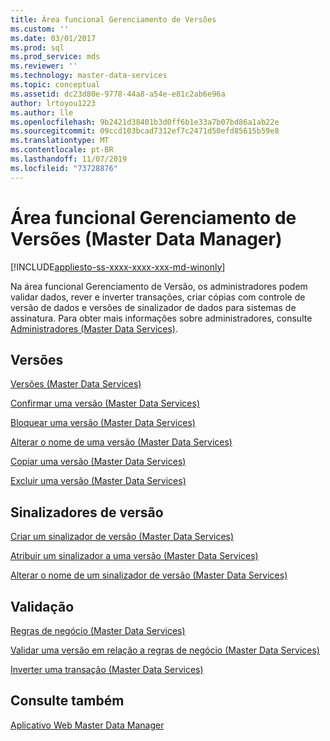 ```yaml
---
title: Área funcional Gerenciamento de Versões
ms.custom: ''
ms.date: 03/01/2017
ms.prod: sql
ms.prod_service: mds
ms.reviewer: ''
ms.technology: master-data-services
ms.topic: conceptual
ms.assetid: dc23d80e-9778-44a8-a54e-e81c2ab6e96a
author: lrtoyou1223
ms.author: lle
ms.openlocfilehash: 9b2421d38401b3d0ff6b1e33a7b07bd86a1ab22e
ms.sourcegitcommit: 09ccd103bcad7312ef7c2471d50efd85615b59e8
ms.translationtype: MT
ms.contentlocale: pt-BR
ms.lasthandoff: 11/07/2019
ms.locfileid: "73728876"
---
```

# <a name="version-management-functional-area-master-data-manager"></a>Área funcional Gerenciamento de Versões (Master Data Manager)

[!INCLUDE[appliesto-ss-xxxx-xxxx-xxx-md-winonly](../includes/appliesto-ss-xxxx-xxxx-xxx-md-winonly.md)]

  Na área funcional Gerenciamento de Versão, os administradores podem validar dados, rever e inverter transações, criar cópias com controle de versão de dados e versões de sinalizador de dados para sistemas de assinatura. Para obter mais informações sobre administradores, consulte [Administradores &#40;Master Data Services&#41;](../master-data-services/administrators-master-data-services.md).  
  
## <a name="versions"></a>Versões  
 [Versões &#40;Master Data Services&#41;](../master-data-services/versions-master-data-services.md)  
  
 [Confirmar uma versão &#40;Master Data Services&#41;](../master-data-services/commit-a-version-master-data-services.md)  
  
 [Bloquear uma versão &#40;Master Data Services&#41;](../master-data-services/lock-a-version-master-data-services.md)  
  
 [Alterar o nome de uma versão &#40;Master Data Services&#41;](../master-data-services/change-a-version-name-master-data-services.md)  
  
 [Copiar uma versão &#40;Master Data Services&#41;](../master-data-services/copy-a-version-master-data-services.md)  
  
 [Excluir uma versão &#40;Master Data Services&#41;](../master-data-services/delete-a-version-master-data-services.md)  
  
## <a name="version-flags"></a>Sinalizadores de versão  
 [Criar um sinalizador de versão &#40;Master Data Services&#41;](../master-data-services/create-a-version-flag-master-data-services.md)  
  
 [Atribuir um sinalizador a uma versão &#40;Master Data Services&#41;](../master-data-services/assign-a-flag-to-a-version-master-data-services.md)  
  
 [Alterar o nome de um sinalizador de versão &#40;Master Data Services&#41;](../master-data-services/change-a-version-flag-name-master-data-services.md)  
  
## <a name="validation"></a>Validação  
 [Regras de negócio &#40;Master Data Services&#41;](../master-data-services/business-rules-master-data-services.md)  
  
 [Validar uma versão em relação a regras de negócio &#40;Master Data Services&#41;](../master-data-services/validate-a-version-against-business-rules-master-data-services.md)  
  
 [Inverter uma transação &#40;Master Data Services&#41;](../master-data-services/reverse-a-transaction-master-data-services.md)  
  
## <a name="see-also"></a>Consulte também  
 [Aplicativo Web Master Data Manager](../master-data-services/master-data-manager-web-application.md)  
  
  
